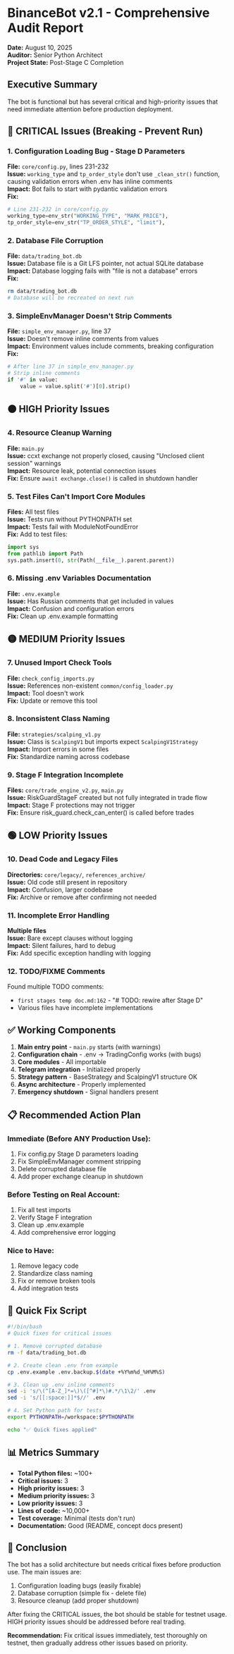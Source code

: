 # BinanceBot v2.1 - Comprehensive Audit Report
**Date:** August 10, 2025  
**Auditor:** Senior Python Architect  
**Project State:** Post-Stage C Completion

## Executive Summary
The bot is functional but has several critical and high-priority issues that need immediate attention before production deployment.

## 🔴 CRITICAL Issues (Breaking - Prevent Run)

### 1. Configuration Loading Bug - Stage D Parameters
**File:** `core/config.py`, lines 231-232  
**Issue:** `working_type` and `tp_order_style` don't use `_clean_str()` function, causing validation errors when .env has inline comments  
**Impact:** Bot fails to start with pydantic validation errors  
**Fix:**
```python
# Line 231-232 in core/config.py
working_type=env_str("WORKING_TYPE", "MARK_PRICE"),
tp_order_style=env_str("TP_ORDER_STYLE", "limit"),
```

### 2. Database File Corruption
**File:** `data/trading_bot.db`  
**Issue:** Database file is a Git LFS pointer, not actual SQLite database  
**Impact:** Database logging fails with "file is not a database" errors  
**Fix:**
```bash
rm data/trading_bot.db
# Database will be recreated on next run
```

### 3. SimpleEnvManager Doesn't Strip Comments
**File:** `simple_env_manager.py`, line 37  
**Issue:** Doesn't remove inline comments from values  
**Impact:** Environment values include comments, breaking configuration  
**Fix:**
```python
# After line 37 in simple_env_manager.py
# Strip inline comments
if '#' in value:
    value = value.split('#')[0].strip()
```

## 🟠 HIGH Priority Issues

### 4. Resource Cleanup Warning
**File:** `main.py`  
**Issue:** ccxt exchange not properly closed, causing "Unclosed client session" warnings  
**Impact:** Resource leak, potential connection issues  
**Fix:** Ensure `await exchange.close()` is called in shutdown handler

### 5. Test Files Can't Import Core Modules
**Files:** All test files  
**Issue:** Tests run without PYTHONPATH set  
**Impact:** Tests fail with ModuleNotFoundError  
**Fix:** Add to test files:
```python
import sys
from pathlib import Path
sys.path.insert(0, str(Path(__file__).parent.parent))
```

### 6. Missing .env Variables Documentation
**File:** `.env.example`  
**Issue:** Has Russian comments that get included in values  
**Impact:** Confusion and configuration errors  
**Fix:** Clean up .env.example formatting

## 🟡 MEDIUM Priority Issues

### 7. Unused Import Check Tools
**File:** `check_config_imports.py`  
**Issue:** References non-existent `common/config_loader.py`  
**Impact:** Tool doesn't work  
**Fix:** Update or remove this tool

### 8. Inconsistent Class Naming
**File:** `strategies/scalping_v1.py`  
**Issue:** Class is `ScalpingV1` but imports expect `ScalpingV1Strategy`  
**Impact:** Import errors in some files  
**Fix:** Standardize naming across codebase

### 9. Stage F Integration Incomplete
**Files:** `core/trade_engine_v2.py`, `main.py`  
**Issue:** RiskGuardStageF created but not fully integrated in trade flow  
**Impact:** Stage F protections may not trigger  
**Fix:** Ensure risk_guard.check_can_enter() is called before trades

## 🟢 LOW Priority Issues

### 10. Dead Code and Legacy Files
**Directories:** `core/legacy/`, `references_archive/`  
**Issue:** Old code still present in repository  
**Impact:** Confusion, larger codebase  
**Fix:** Archive or remove after confirming not needed

### 11. Incomplete Error Handling
**Multiple files**  
**Issue:** Bare except clauses without logging  
**Impact:** Silent failures, hard to debug  
**Fix:** Add specific exception handling with logging

### 12. TODO/FIXME Comments
Found multiple TODO comments:
- `first stages temp doc.md:162` - "# TODO: rewire after Stage D"
- Various files have incomplete implementations

## ✅ Working Components

1. **Main entry point** - `main.py` starts (with warnings)
2. **Configuration chain** - .env → TradingConfig works (with bugs)
3. **Core modules** - All importable
4. **Telegram integration** - Initialized properly
5. **Strategy pattern** - BaseStrategy and ScalpingV1 structure OK
6. **Async architecture** - Properly implemented
7. **Emergency shutdown** - Signal handlers present

## 📋 Recommended Action Plan

### Immediate (Before ANY Production Use):
1. Fix config.py Stage D parameters loading
2. Fix SimpleEnvManager comment stripping
3. Delete corrupted database file
4. Add proper exchange cleanup in shutdown

### Before Testing on Real Account:
1. Fix all test imports
2. Verify Stage F integration
3. Clean up .env.example
4. Add comprehensive error logging

### Nice to Have:
1. Remove legacy code
2. Standardize class naming
3. Fix or remove broken tools
4. Add integration tests

## 🔧 Quick Fix Script

```bash
#!/bin/bash
# Quick fixes for critical issues

# 1. Remove corrupted database
rm -f data/trading_bot.db

# 2. Create clean .env from example
cp .env.example .env.backup.$(date +%Y%m%d_%H%M%S)

# 3. Clean up .env inline comments
sed -i 's/\(^[A-Z_]*=\)\([^#]*\)#.*/\1\2/' .env
sed -i 's/[[:space:]]*$//' .env

# 4. Set Python path for tests
export PYTHONPATH=/workspace:$PYTHONPATH

echo "✅ Quick fixes applied"
```

## 📊 Metrics Summary

- **Total Python files:** ~100+
- **Critical issues:** 3
- **High priority issues:** 3  
- **Medium priority issues:** 3
- **Low priority issues:** 3
- **Lines of code:** ~10,000+
- **Test coverage:** Minimal (tests don't run)
- **Documentation:** Good (README, concept docs present)

## 🎯 Conclusion

The bot has a solid architecture but needs critical fixes before production use. The main issues are:
1. Configuration loading bugs (easily fixable)
2. Database corruption (simple fix - delete file)
3. Resource cleanup (add proper shutdown)

After fixing the CRITICAL issues, the bot should be stable for testnet usage. HIGH priority issues should be addressed before real trading.

**Recommendation:** Fix critical issues immediately, test thoroughly on testnet, then gradually address other issues based on priority.